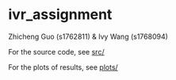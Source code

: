 # ivr_assignment
Zhicheng Guo (s1762811) & Ivy Wang (s1768094) 

For the source code, see [src/](https://github.com/okapeng/ivr_assignment/tree/master/src)

For the plots of results, see [plots/](https://github.com/okapeng/ivr_assignment/tree/master/plots)
